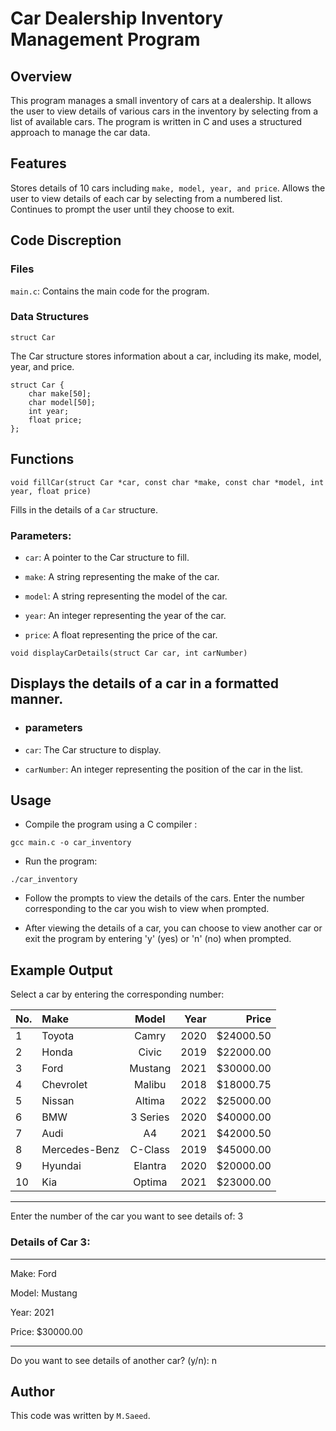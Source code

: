 # Car Dealership Inventory Management Program

## Overview
This program manages a small inventory of cars at a dealership. It allows the user to view details of various cars in the inventory by selecting from a list of available cars. The program is written in C and uses a structured approach to manage the car data.

## Features
Stores details of 10 cars including `make, model, year, and price`.
Allows the user to view details of each car by selecting from a numbered list.
Continues to prompt the user until they choose to exit.
## Code Discreption
### Files

`main.c`: Contains the main code for the program.

### Data Structures
`struct Car`

The Car structure stores information about a car, including its make, model, year, and price.
```
struct Car {
    char make[50];
    char model[50];
    int year;
    float price;
};
```
## Functions
`void fillCar(struct Car *car, const char *make, const char *model, int year, float price)`

Fills in the details of a `Car` structure.

### Parameters:
- `car`: A pointer to the Car structure to fill.

- `make`: A string representing the make of the car.

- `model`: A string representing the model of the car.

- `year`: An integer representing the year of the car.

- `price`: A float representing the price of the car.

`void displayCarDetails(struct Car car, int carNumber)`

## Displays the details of a car in a formatted manner.
- ### parameters
- `car`: The Car structure to display.

- `carNumber`: An integer representing the position of the car in the list.

## Usage
- Compile the program using a C compiler :

```
gcc main.c -o car_inventory
```

- Run the program:
```
./car_inventory
```
- Follow the prompts to view the details of the cars. Enter the number corresponding to the car you wish to view when prompted.

- After viewing the details of a car, you can choose to view another car or exit the program by entering 'y' (yes) or 'n' (no) when prompted.

## Example Output
Select a car by entering the corresponding number:

No.   | Make        | Model           | Year         | Price         | 
:---  | :---        |    :----:       |     ---:     |    ---:       |
1     | Toyota       |      Camry     |   2020       |  $24000.50
2     |Honda         |      Civic     |    2019      |   $22000.00
3    | Ford          |      Mustang   |    2021      |   $30000.00
4    | Chevrolet     |      Malibu    |    2018      |    $18000.75
5    | Nissan        |      Altima    |    2022      |    $25000.00
6    | BMW           |      3 Series  |    2020      |    $40000.00
7    | Audi          |      A4        |    2021      |    $42000.50
8    | Mercedes-Benz |      C-Class   |    2019      |    $45000.00
9    | Hyundai       |      Elantra   |    2020      |    $20000.00
10   | Kia           |      Optima    |     2021     |    $23000.00
--------------------------------------------------------- 

Enter the number of the car you want to see details of:   3

### Details of Car 3:
---------------------------------------------------------
Make:  Ford

Model: Mustang

Year: 2021

Price: $30000.00

---------------------------------------------------------

Do you want to see details of another car? (y/n): n

## Author

This code was written by `M.Saeed`.




